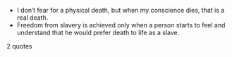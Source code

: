  - I don’t fear for a physical death, but when my conscience dies, that is a real death.
 - Freedom from slavery is achieved only when a person starts to feel and understand that he would prefer death to life as a slave.

2 quotes